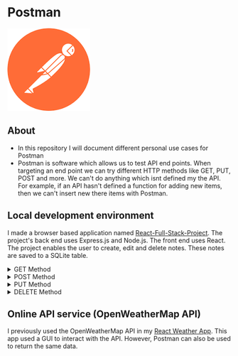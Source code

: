 # Postman

<img src="Postman Logo.png"/>

## About

- In this repository I will document different personal use cases for Postman
- Postman is software which allows us to test API end points. When targeting an end point we can try different HTTP methods like GET, PUT, POST and more. We can't do anything which isnt defined my the API. For example, if an API hasn't defined a function for adding new items, then we can't insert new there items with Postman.

## Local development environment

I made a browser based application named [React-Full-Stack-Project](https://github.com/KrisHHFI/React-Full-Stack-Project).
The project's back end uses Express.js and Node.js. 
The front end uses React. 
The project enables the user to create, edit and delete notes.
These notes are saved to a SQLite table.

<details>
<summary>GET Method</summary>

 <img src="React-Full-Stack-Project1.png" alt="React-Full-Stack-Project1">
 Tested the root URL.

 ---
 
 <img src="React-Full-Stack-Project2.png" alt="React-Full-Stack-Project2">
 Used the GET method to the "/notes" endpoint, which returned all the notes.
 
</details>

<details>
<summary>POST Method</summary>
 
 <img src="React-Full-Stack-Project3.png" alt="React-Full-Stack-Project3">
 Used the POST method to the "/notes" endpoint. In the body I defined a new note. This added a new note to the table.
 
</details>

<details>
<summary>PUT Method</summary>
  
 <img src="React-Full-Stack-Project4.png" alt="React-Full-Stack-Project4">
 Used the PUT method to the "/notes" endpoint. I defined the note ID in the URL, in this case it was 153. In the body I defined the updated note. This updated the note in the table.
 
</details>

<details>
<summary>DELETE Method</summary>
  
 <img src="React-Full-Stack-Project5.png" alt="React-Full-Stack-Project5">
 Used the DELETE method to the "/notes" endpoint. I defined the note ID in the URL, again I used 153. This deleted the note from the table.

</details>

## Online API service (OpenWeatherMap API)

I previously used the OpenWeatherMap API in my [React Weather App](https://github.com/KrisHHFI/React-Weather-App). This app used a GUI to interact with the API. However, Postman can also be used to return the same data. 

